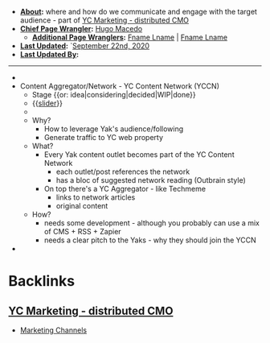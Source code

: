 - **[About](<About.md>):** where and how do we communicate and engage with the target audience - part of [YC Marketing - distributed CMO](<YC Marketing - distributed CMO.md>)
- **[Chief Page Wrangler](<Chief Page Wrangler.md>):** [Hugo Macedo](<Hugo Macedo.md>) 
    - **[Additional Page Wranglers](<Additional Page Wranglers.md>):** [Fname Lname](<Fname Lname.md>) | [Fname Lname](<Fname Lname.md>) 
- **[Last Updated](<Last Updated.md>):** `[September 22nd, 2020](<September 22nd, 2020.md>)
- **[Last Updated By](<Last Updated By.md>):** 
-  ----------------------------------------------
- 
- Content Aggregator/Network - YC Content Network (YCCN)
    - Stage {{or: idea|considering|decided|WIP|done}}
    - {{[slider](<slider.md>)}}
    - 
    - Why?
        - How to leverage Yak's audience/following
        - Generate traffic to YC web property
    - What?
        - Every Yak content outlet becomes part of the YC Content Network
            - each outlet/post references the network 
            - has a bloc of suggested network reading (Outbrain style)
        - On top there's a YC Aggregator - like Techmeme
            - links to network articles
            - original content
    - How?
        - needs some development - although you probably can use a mix of CMS + RSS + Zapier
        - needs a clear pitch to the Yaks - why they should join the YCCN 
- 

# Backlinks
## [YC Marketing - distributed CMO](<YC Marketing - distributed CMO.md>)
- [Marketing Channels](<Marketing Channels.md>)

